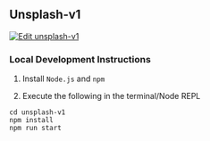 ## Unsplash-v1

[![Edit unsplash-v1](https://codesandbox.io/static/img/play-codesandbox.svg)](https://codesandbox.io/s/unsplash-v1-1q24d?fontsize=14)

### Local Development Instructions

1. Install `Node.js` and `npm`

2. Execute the following in the terminal/Node REPL

```
cd unsplash-v1
npm install
npm run start
```
